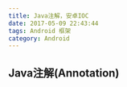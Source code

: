 ```yaml
---
title: Java注解，安卓IOC
date: 2017-05-09 22:43:44
tags: Android 框架
category: Android
---
```



## Java注解(Annotation)
